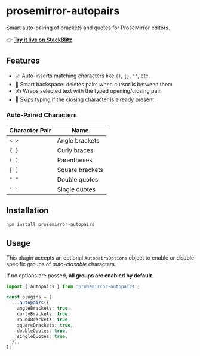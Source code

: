 # prosemirror-autopairs

Smart auto-pairing of brackets and quotes for ProseMirror editors.

👉 [**Try it live on StackBlitz**](https://stackblitz.com/edit/prosemirror-autopairs?embed=1&hideExplorer=1&hideNavigation=1&view=preview)

## Features

- 🪄 Auto-inserts matching characters like `()`, `{}`, `""`, etc.
- 🧠 Smart backspace: deletes pairs when cursor is between them
- ✍️ Wraps selected text with the typed opening/closing pair
- 🎯 Skips typing if the closing character is already present

### Auto-Paired Characters

| **Character Pair** | **Name**        |
| ------------------ | --------------- |
| `< >`              | Angle brackets  |
| `{ }`              | Curly braces    |
| `( )`              | Parentheses     |
| `[ ]`              | Square brackets |
| `" "`              | Double quotes   |
| `' '`              | Single quotes   |

## Installation

```bash
npm install prosemirror-autopairs
```

## Usage

This plugin accepts an optional `AutopairsOptions` object to enable or disable specific groups of _auto-closable_ characters.

If no options are passed, **all groups are enabled by default**.

```ts
import { autopairs } from 'prosemirror-autopairs';

const plugins = [
  ...autopairs({
    angleBrackets: true,
    curlyBrackets: true,
    roundBrackets: true,
    squareBrackets: true,
    doubleQuotes: true,
    singleQuotes: true,
  }),
];
```
